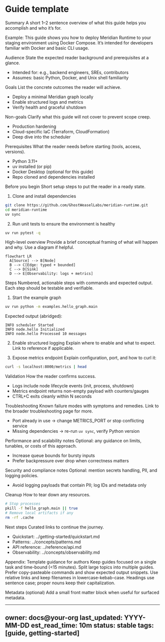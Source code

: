 # Guide template

Summary
A short 1–2 sentence overview of what this guide helps you accomplish and who it’s for.

Example:
This guide shows you how to deploy Meridian Runtime to your staging environment using Docker Compose. It’s intended for developers familiar with Docker and basic CLI usage.

Audience
State the expected reader background and prerequisites at a glance.

- Intended for: e.g., backend engineers, SREs, contributors
- Assumes: basic Python, Docker, and Unix shell familiarity

Goals
List the concrete outcomes the reader will achieve.

- Deploy a minimal Meridian graph locally
- Enable structured logs and metrics
- Verify health and graceful shutdown

Non-goals
Clarify what this guide will not cover to prevent scope creep.

- Production hardening
- Cloud-specific IaC (Terraform, CloudFormation)
- Deep dive into the scheduler

Prerequisites
What the reader needs before starting (tools, access, versions).

- Python 3.11+
- uv installed (or pip)
- Docker Desktop (optional for this guide)
- Repo cloned and dependencies installed

Before you begin
Short setup steps to put the reader in a ready state.

1) Clone and install dependencies
```bash
git clone https://github.com/GhostWeaselLabs/meridian-runtime.git
cd meridian-runtime
uv sync
```

2) Run unit tests to ensure the environment is healthy
```bash
uv run pytest -q
```

High-level overview
Provide a brief conceptual framing of what will happen and why. Use a diagram if helpful.

```mermaid
flowchart LR
  A[Source] --> B[Node]
  B --> C[Edge: typed + bounded]
  C --> D[Sink]
  D --> E[Observability: logs + metrics]
```

Steps
Numbered, actionable steps with commands and expected output. Each step should be testable and verifiable.

1) Start the example graph
```bash
uv run python -m examples.hello_graph.main
```
Expected output (abridged):
```text
INFO scheduler Started
INFO node.hello Initialized
INFO node.hello Processed 10 messages
```

2) Enable structured logging
Explain where to enable and what to expect. Link to reference if applicable.

3) Expose metrics endpoint
Explain configuration, port, and how to curl it:
```bash
curl -s localhost:8000/metrics | head
```

Validation
How the reader confirms success.

- Logs include node lifecycle events (init, process, shutdown)
- Metrics endpoint returns non-empty payload with counters/gauges
- CTRL+C exits cleanly within N seconds

Troubleshooting
Known failure modes with symptoms and remedies. Link to the broader troubleshooting page for more.

- Port already in use → change METRICS_PORT or stop conflicting service
- Missing dependencies → re-run `uv sync`, verify Python version

Performance and scalability notes
Optional: any guidance on limits, tunables, or costs of this approach.

- Increase queue bounds for bursty inputs
- Prefer backpressure over drop when correctness matters

Security and compliance notes
Optional: mention secrets handling, PII, and logging policies.

- Avoid logging payloads that contain PII; log IDs and metadata only

Cleanup
How to tear down any resources.
```bash
# Stop processes
pkill -f hello_graph.main || true
# Remove local artifacts if any
rm -rf .cache
```

Next steps
Curated links to continue the journey.

- Quickstart: ../getting-started/quickstart.md
- Patterns: ../concepts/patterns.md
- API reference: ../reference/api.md
- Observability: ../concepts/observability.md

Appendix: Template guidance for authors
Keep guides focused on a single task and time-bound (<15 minutes). Split large topics into multiple guides. Prefer copy-pasteable commands and show expected output snippets. Use relative links and keep filenames in lowercase-kebab-case. Headings use sentence case; proper nouns keep their capitalization.

Metadata (optional)
Add a small front matter block when useful for surfaced metadata.

---
owner: docs@your-org
last_updated: YYYY-MM-DD
est_read_time: 10m
status: stable
tags: [guide, getting-started]
---